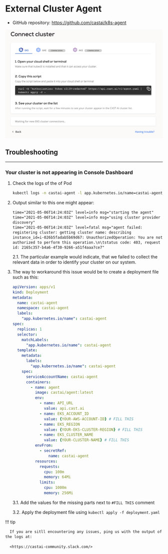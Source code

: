 # External Cluster Agent

* GitHub repository: <https://github.com/castai/k8s-agent>

![Agent Install script](k8s-agent_connect.png)

## Troubleshooting

---

### Your cluster is not appearing in Console Dashboard

1. Check the logs of the of Pod

    ```sh
    kubectl logs -n castai-agent -l app.kubernetes.io/name=castai-agent
    ```

2. Output similar to this one might appear:

   ```text
   time="2021-05-06T14:24:03Z" level=info msg="starting the agent"
   time="2021-05-06T14:24:03Z" level=info msg="using cluster provider discovery"
   time="2021-05-06T14:24:03Z" level=fatal msg="agent failed: registering cluster: getting cluster name: describing instance_id=i-026b5fadab5b69d67: UnauthorizedOperation: You are not authorized to perform this operation.\n\tstatus code: 403, request id: 2165c357-b4a6-4f30-9266-a51f4aaa7ce7"
   ```

   2.1. The particular example would indicate, that we failed to collect the relevant data in order to identify your cluster on our system.

3. The way to workaround this issue would be to create a deployment file such as this:

   ```yaml
   apiVersion: apps/v1
   kind: Deployment
   metadata:
     name: castai-agent
     namespace: castai-agent
     labels:
       "app.kubernetes.io/name": castai-agent
   spec:
     replicas: 1
     selector:
       matchLabels:
         "app.kubernetes.io/name": castai-agent
     template:
       metadata:
         labels:
           "app.kubernetes.io/name": castai-agent
       spec:
         serviceAccountName: castai-agent
         containers:
           - name: agent
             image: castai/agent:latest
             env:
               - name: API_URL
                 value: api.cast.ai
               - name: EKS_ACCOUNT_ID
                 value: {YOUR-AWS-ACCOUNT-ID} # FILL THIS
               - name: EKS_REGION
                 value: {YOUR-EKS-CLUSTER-REGION} # FILL THIS
               - name: EKS_CLUSTER_NAME
                 value: {YOUR-CLUSTER-NAME} # FILL THIS
             envFrom:
               - secretRef:
                   name: castai-agent
             resources:
               requests:
                 cpu: 100m
                 memory: 64Mi
               limits:
                 cpu: 1000m
                 memory: 256Mi
   ```

   3.1. Add the values for the missing parts next to `#FILL THIS` comment

   3.2. Apply the deployment file using `kubectl apply -f deployment.yaml`

!!! tip

      If you are sitll encountering any issues, ping us with the output of the logs at:

      <https://castai-community.slack.com/>
